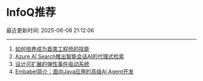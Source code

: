 # InfoQ推荐

最近更新时间: 2025-06-08 21:12:06

--- 
1. [如何培养成为首席工程师的技能](https://www.infoq.cn/article/3DmjhPcG2KgAowupxIh9) 
2. [Azure AI Search推出智能会话AI的代理式检索](https://www.infoq.cn/article/gede83jNiZ7Qi59GkD0G) 
3. [设计可扩展的弹性事件驱动系统](https://www.infoq.cn/article/fbKugCt382Noyah2KLcr) 
4. [Embabel简介：面向Java应用的高级AI Agent开发](https://www.infoq.cn/article/Cc0fP5AEAJMpe7G5jxcu) 
